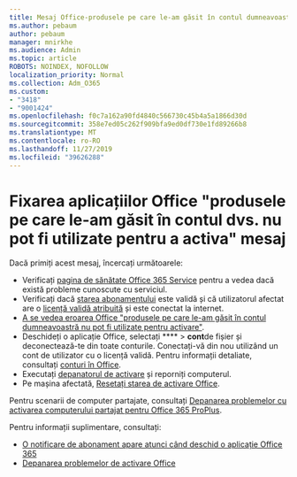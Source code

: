 ```yaml
---
title: Mesaj Office-produsele pe care le-am găsit în contul dumneavoastră nu pot fi utilizate pentru a activa
ms.author: pebaum
author: pebaum
manager: mnirkhe
ms.audience: Admin
ms.topic: article
ROBOTS: NOINDEX, NOFOLLOW
localization_priority: Normal
ms.collection: Adm_O365
ms.custom:
- "3418"
- "9001424"
ms.openlocfilehash: f0c7a162a90fd4840c566730c45b4a5a1866d30d
ms.sourcegitcommit: 358e7ed05c262f909bfa9ed0df730e1fd89266b8
ms.translationtype: MT
ms.contentlocale: ro-RO
ms.lasthandoff: 11/27/2019
ms.locfileid: "39626288"
---
```

# <a name="fixing-the-office-apps-the-products-we-found-in-your-account-cant-be-used-to-activate-message"></a>Fixarea aplicațiilor Office "produsele pe care le-am găsit în contul dvs. nu pot fi utilizate pentru a activa" mesaj

Dacă primiți acest mesaj, încercați următoarele:

- Verificați [pagina de sănătate Office 365 Service](https://docs.microsoft.com/office365/enterprise/view-service-health) pentru a vedea dacă există probleme cunoscute cu serviciul.
- Verificați dacă [starea abonamentului](https://support.office.com/article/0d23d3c0-c19c-4b2f-9845-5344fedc4380#bkmk_checksubscription) este validă și că utilizatorul afectat are o [licență validă atribuită](https://support.office.com/article/997596B5-4173-4627-B915-36ABAC6786DC) și este conectat la internet. 
- [A se vedea eroarea Office "produsele pe care le-am găsit în contul dumneavoastră nu pot fi utilizate pentru activare"](https://support.office.com/article/c9f9a0b3-5aae-4131-8077-21e6a59f141e).
- Deschideți o aplicație Office, selectați **** > **cont**de fișier și deconectează-te din toate conturile. Conectați-vă din nou utilizând un cont de utilizator cu o licență validă. Pentru informații detaliate, consultați [conturi în Office](https://support.office.com/article/628ea040-f265-49de-b986-be09c3ebf8a9).
- Executați [depanatorul de activare](https://aka.ms/SARA-OfficeActivation-Alchemy) și reporniți computerul.
- Pe mașina afectată, [Resetați starea de activare Office](https://docs.microsoft.com/office365/troubleshoot/activation/reset-office-365-proplus-activation-state).

Pentru scenarii de computer partajate, consultați [Depanarea problemelor cu activarea computerului partajat pentru Office 365 ProPlus](https://docs.microsoft.com/deployoffice/troubleshoot-issues-with-shared-computer-activation-for-office-365-proplus).

Pentru informații suplimentare, consultați: 
- [O notificare de abonament apare atunci când deschid o aplicație Office 365](https://support.office.com/article/4cabe32c-f594-4c0e-9191-3d3ade10cceb)
- [Depanarea problemelor de activare Office](https://support.office.com/article/0d23d3c0-c19c-4b2f-9845-5344fedc4380)